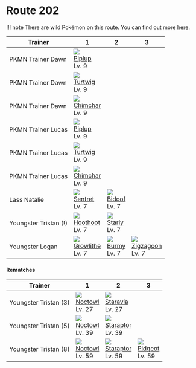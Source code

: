 # Route 202

!!! note
    There are wild Pokémon on this route. You can find out more [here](../../wild_pokemon/route_202/).


Trainer               | 1                                  | 2                                  | 3
---                   | ---                                | ---                                | ---
PKMN Trainer Dawn     | ![][393]<br> [Piplup]<br> Lv. 9
PKMN Trainer Dawn     | ![][387]<br> [Turtwig]<br> Lv. 9
PKMN Trainer Dawn     | ![][390]<br> [Chimchar]<br> Lv. 9
PKMN Trainer Lucas    | ![][393]<br> [Piplup]<br> Lv. 9
PKMN Trainer Lucas    | ![][387]<br> [Turtwig]<br> Lv. 9
PKMN Trainer Lucas    | ![][390]<br> [Chimchar]<br> Lv. 9
Lass Natalie          | ![][161]<br> [Sentret]<br> Lv. 7   | ![][399]<br> [Bidoof]<br> Lv. 7
Youngster Tristan (!) | ![][163]<br> [Hoothoot]<br> Lv. 7  | ![][396]<br> [Starly]<br> Lv. 7
Youngster Logan       | ![][058]<br> [Growlithe]<br> Lv. 7 | ![][412]<br> [Burmy]<br> Lv. 7     | ![][263]<br> [Zigzagoon]<br> Lv. 7

#### Rematches

Trainer               | 1                                   | 2                                   | 3
---                   | ---                                 | ---                                 | ---
Youngster Tristan (3) | ![][164]<br> [Noctowl]<br> Lv. 27   | ![][397]<br> [Staravia]<br> Lv. 27
Youngster Tristan (5) | ![][164]<br> [Noctowl]<br> Lv. 39   | ![][398]<br> [Staraptor]<br> Lv. 39
Youngster Tristan (8) | ![][164]<br> [Noctowl]<br> Lv. 59   | ![][398]<br> [Staraptor]<br> Lv. 59 | ![][018]<br> [Pidgeot]<br> Lv. 59



[Pidgeot]: ../../pokemon_changes/018/
[Growlithe]: ../../pokemon_changes/058/
[Sentret]: ../../pokemon_changes/161/
[Hoothoot]: ../../pokemon_changes/163/
[Noctowl]: ../../pokemon_changes/164/
[Zigzagoon]: ../../pokemon_changes/263/
[Turtwig]: ../../pokemon_changes/387/
[Chimchar]: ../../pokemon_changes/390/
[Piplup]: ../../pokemon_changes/393/
[Starly]: ../../pokemon_changes/396/
[Staravia]: ../../pokemon_changes/397/
[Staraptor]: ../../pokemon_changes/398/
[Bidoof]: ../../pokemon_changes/399/
[Burmy]: ../../pokemon_changes/412/
[018]: ../img/pokemon/018.png
[058]: ../img/pokemon/058.png
[161]: ../img/pokemon/161.png
[163]: ../img/pokemon/163.png
[164]: ../img/pokemon/164.png
[263]: ../img/pokemon/263.png
[387]: ../img/pokemon/387.png
[390]: ../img/pokemon/390.png
[393]: ../img/pokemon/393.png
[396]: ../img/pokemon/396.png
[397]: ../img/pokemon/397.png
[398]: ../img/pokemon/398.png
[399]: ../img/pokemon/399.png
[412]: ../img/pokemon/412.png

